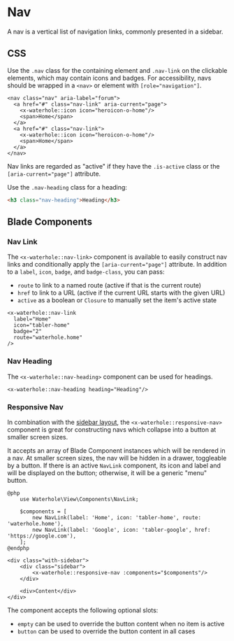 # Nav

A nav is a vertical list of navigation links, commonly presented in a sidebar.

## CSS

Use the `.nav` class for the containing element and `.nav-link` on the clickable elements, which may contain icons and badges. For accessibility, navs should be wrapped in a `<nav>` or element with `[role="navigation"]`.

```blade render
<nav class="nav" aria-label="forum">
  <a href="#" class="nav-link" aria-current="page">
    <x-waterhole::icon icon="heroicon-o-home"/>
    <span>Home</span>
  </a>
  <a href="#" class="nav-link">
    <x-waterhole::icon icon="heroicon-o-home"/>
    <span>Home</span>
  </a>
</nav>
```

Nav links are regarded as "active" if they have the `.is-active` class or the `[aria-current="page"]` attribute.

Use the `.nav-heading` class for a heading:

```html render
<h3 class="nav-heading">Heading</h3>
```

## Blade Components

### Nav Link

The `<x-waterhole::nav-link>` component is available to easily construct nav links and conditionally apply the `[aria-current="page"]` attribute. In addition to a `label`, `icon`, `badge`, and `badge-class`, you can pass:

- `route` to link to a named route (active if that is the current route)
- `href` to link to a URL (active if the current URL starts with the given URL)
- `active` as a boolean or `Closure` to manually set the item's active state

```blade render
<x-waterhole::nav-link
  label="Home"
  icon="tabler-home"
  badge="2"
  route="waterhole.home"
/>
```

### Nav Heading

The `<x-waterhole::nav-heading>` component can be used for headings.

```blade render
<x-waterhole::nav-heading heading="Heading"/>
```

### Responsive Nav

In combination with the [sidebar layout](./layout.md#sidebar), the `<x-waterhole::responsive-nav>` component is great for constructing navs which collapse into a button at smaller screen sizes.

It accepts an array of Blade Component instances which will be rendered in a nav. At smaller screen sizes, the nav will be hidden in a drawer, toggleable by a button. If there is an active `NavLink` component, its icon and label and will be displayed on the button; otherwise, it will be a generic "menu" button.

```blade render
@php
    use Waterhole\View\Components\NavLink;

    $components = [
        new NavLink(label: 'Home', icon: 'tabler-home', route: 'waterhole.home'),
        new NavLink(label: 'Google', icon: 'tabler-google', href: 'https://google.com'),
    ];
@endphp

<div class="with-sidebar">
    <div class="sidebar">
        <x-waterhole::responsive-nav :components="$components"/>
    </div>

    <div>Content</div>
</div>
```

The component accepts the following optional slots:

- `empty` can be used to override the button content when no item is active
- `button` can be used to override the button content in all cases
